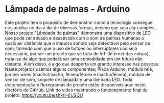 # Lâmpada de palmas - Arduino
  Este projeto tem o proposito de demonstrar como a tecnologia consegue nos auxiliar no dia a dia de diversas formas, mesmo que seja algo simples. Nosso projeto "Lâmpada de palmas" demonstra uma dispositivo de LED que pode ser ativado e desativado com o som de palmas humanas a qualquer distância que o impulso sonoro seja detectável pelo sensor de som, fazendo com que o uso de botões ou interruptores não seja necessário, por ser um projeto que se trata de IoT (Internet das coisas), trata-se de algo que poderá ser uma comodidade em um futuro não distante. Além disso, é algo que desperta um grande interesse nas pessoas.
    Neste projetos usamos alguns componentes; Placa Arduino, módulo relé, jumper wires (macho/macho, fêmea/fêmea e macho/fêmea), módulo de sensor de som, soquete de lâmpada e uma lâmpada LED.
    Toda documentação e fluxogramas do projeto estão disponíveis aqui neste diretório do GitHub.
    Link do video mostrando o funcionamento final do projeto: https://youtu.be/shxrr-0USQU
    
  

